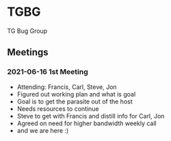 # TGBG
TG Bug Group

## Meetings 

### 2021-06-16 1st Meeting

- Attending: Francis, Carl, Steve, Jon
- Figured out working plan and what is goal
- Goal is to get the parasite out of the host
- Needs resources to continue
- Steve to get with Francis and distill info for Carl, Jon
- Agreed on need for higher bandwidth weekly call
- and we are here :)
